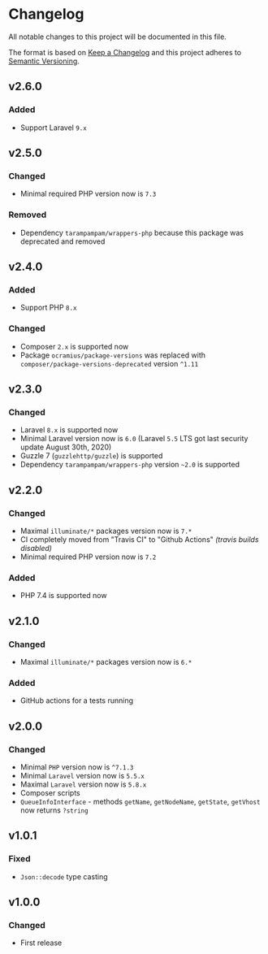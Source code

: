 # Changelog

All notable changes to this project will be documented in this file.

The format is based on [Keep a Changelog][keepachangelog] and this project adheres to [Semantic Versioning][semver].

## v2.6.0

### Added

- Support Laravel `9.x`

## v2.5.0

### Changed

- Minimal required PHP version now is `7.3`

### Removed

- Dependency `tarampampam/wrappers-php` because this package was deprecated and removed

## v2.4.0

### Added

- Support PHP `8.x`

### Changed

- Composer `2.x` is supported now
- Package `ocramius/package-versions` was replaced with `composer/package-versions-deprecated` version `^1.11`

## v2.3.0

### Changed

- Laravel `8.x` is supported now
- Minimal Laravel version now is `6.0` (Laravel `5.5` LTS got last security update August 30th, 2020)
- Guzzle 7 (`guzzlehttp/guzzle`) is supported
- Dependency `tarampampam/wrappers-php` version `~2.0` is supported

## v2.2.0

### Changed

- Maximal `illuminate/*` packages version now is `7.*`
- CI completely moved from "Travis CI" to "Github Actions" _(travis builds disabled)_
- Minimal required PHP version now is `7.2`

### Added

- PHP 7.4 is supported now

## v2.1.0

### Changed

- Maximal `illuminate/*` packages version now is `6.*`

### Added

- GitHub actions for a tests running

## v2.0.0

### Changed

- Minimal `PHP` version now is `^7.1.3`
- Minimal `Laravel` version now is `5.5.x`
- Maximal `Laravel` version now is `5.8.x`
- Composer scripts
- `QueueInfoInterface` - methods `getName`, `getNodeName`, `getState`, `getVhost` now returns `?string`

## v1.0.1

### Fixed

- `Json::decode` type casting

## v1.0.0

### Changed

- First release

[keepachangelog]:https://keepachangelog.com/en/1.0.0/
[semver]:https://semver.org/spec/v2.0.0.html
